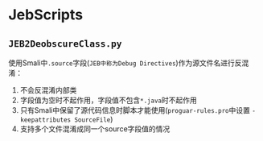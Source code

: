 # JebScripts

## `JEB2DeobscureClass.py`

  使用Smali中`.source`字段(`JEB中称为Debug Directives`)作为源文件名进行反混淆：

  1. 不会反混淆内部类
  2. 字段值为空时不起作用，字段值不包含`*.java`时不起作用
  3. 只有Smali中保留了源代码信息时脚本才能使用(`proguar-rules.pro`中设置 `-keepattributes SourceFile`)
  4. 支持多个文件混淆成同一个source字段值的情况

